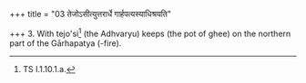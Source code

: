 +++
title = "03 तेजोऽसीत्युत्तरार्धे गार्हपत्यस्याधिश्रयति"

+++
3. With tejo'si[^1] (the Adhvaryu) keeps (the pot of ghee) on the northern part of the Gārhapatya (-fire).  

[^1]: TS I.1.10.1.a.
